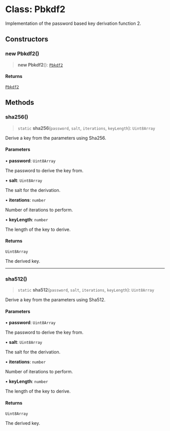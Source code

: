 # Class: Pbkdf2

Implementation of the password based key derivation function 2.

## Constructors

### new Pbkdf2()

> **new Pbkdf2**(): [`Pbkdf2`](Pbkdf2.md)

#### Returns

[`Pbkdf2`](Pbkdf2.md)

## Methods

### sha256()

> `static` **sha256**(`password`, `salt`, `iterations`, `keyLength`): `Uint8Array`

Derive a key from the parameters using Sha256.

#### Parameters

• **password**: `Uint8Array`

The password to derive the key from.

• **salt**: `Uint8Array`

The salt for the derivation.

• **iterations**: `number`

Number of iterations to perform.

• **keyLength**: `number`

The length of the key to derive.

#### Returns

`Uint8Array`

The derived key.

***

### sha512()

> `static` **sha512**(`password`, `salt`, `iterations`, `keyLength`): `Uint8Array`

Derive a key from the parameters using Sha512.

#### Parameters

• **password**: `Uint8Array`

The password to derive the key from.

• **salt**: `Uint8Array`

The salt for the derivation.

• **iterations**: `number`

Number of iterations to perform.

• **keyLength**: `number`

The length of the key to derive.

#### Returns

`Uint8Array`

The derived key.
